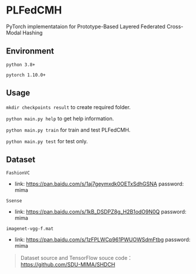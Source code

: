 # PLFedCMH

PyTorch implementataion for Prototype-Based Layered Federated Cross-Modal Hashing

## Environment

`python 3.8+`

`pytorch 1.10.0+`

## Usage

`mkdir checkpoints result` to create required folder.

`python main.py help` to get help information.

`python main.py train` for train and test PLFedCMH.

`python main.py test` for test only.

## Dataset

`FashionVC` 

* link: https://pan.baidu.com/s/1aj7geymxdk0OETxSdhGSNA password: mima

`Ssense`

* link: https://pan.baidu.com/s/1kB_DSDPZ8g_H2B1odO9N0Q password: mima

`imagenet-vgg-f.mat`

* link: https://pan.baidu.com/s/1zFPLWCp961PWUOWSdmFtbg password: mima

> Dataset source and TensorFlow souce code：https://github.com/SDU-MIMA/SHDCH
